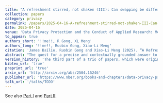 ```yaml
---
title: "A refreshment stirred, not shaken (III): Can swapping be differentially private?"
collection: papers
category: privacy
permalink: /papers/2025-04-16-A-refreshment-stirred-not-shaken-III-Can-swapping-be-differentially-private
date: 2025-04-16
venue: 'Data Privacy Protection and the Conduct of Applied Research: Methods, Approaches and Their Consequences'
to_appear: true
authors_short: '!!me!!, R Gong, XL Meng'
authors_long: '!!me!!, Ruobin Gong, Xiao-Li Meng'
citation: 'James Bailie, Ruobin Gong and Xiao-Li Meng (2025). “A Refreshment Stirred, Not Shaken (III): Can Swapping Be Differentially Private?” To appear in the edited NBER volume <i>Data Privacy Protection and the Conduct of Applied Research: Methods, Approaches and Their Consequences</i>. doi: <a href="https://doi.org/10.48550/arXiv.2504.15246" target="_blank">10.48550/arXiv.2504.15246</a>'
abstract: "The quest for a precise and contextually grounded answer to the question in the present paper's title resulted in this stirred-not-shaken triptych, a phrase that reflects our desire to deepen the theoretical basis, broaden the practical applicability, and reduce the misperception of differential privacy (DP)—all without shaking its core foundations. Indeed, given the existence of more than 200 formulations of DP (and counting), before even attempting to answer the titular question one must first precisely specify what it actually means to be DP. Motivated by this observation, a theoretical investigation into DP's fundamental essence resulted in Part I of this trio, which introduces a five-building-block system explicating the who, where, what, how and how much aspects of DP. Instantiating this system in the context of the United States Decennial Census, Part II then demonstrates the broader applicability and relevance of DP by comparing a swapping strategy like that used in 2010 with the TopDown Algorithm—a DP method adopted in the 2020 Census. This paper provides nontechnical summaries of the preceding two parts as well as new discussion—for example, on how greater awareness of the five building blocks can thwart privacy theatrics; how our results bridging traditional SDC and DP allow a data custodian to reap the benefits of both these fields; how invariants impact disclosure risk; and how removing the implicit reliance on aleatoric uncertainty could lead to new generalizations of DP."
version_history: 'The third part of a trio of papers, which were originally presented together as the working paper <a href="/papers/2023-05-04-Can-swapping-be-differentially-private-A-refreshment-stirred-not-shaken" target="_blank">Can Swapping be Differentially Private? A Refreshment Stirred, not Shaken</a>.'
bibtex_url: 'true'
preprint_url: 'true'
arxiv_url: 'http://arxiv.org/abs/2504.15246'
publisher_url: 'https://www.nber.org/books-and-chapters/data-privacy-protection-and-conduct-applied-research-methods-approaches-and-their-consequences/refreshment-stirred-not-shaken-iii-can-swapping-be-differentially-private'
talk_url: '/talks/TODO'
---
```


See also <a href="/papers/2025-01-01-A-refreshment-stirred-not-shaken-I-Five-building-blocks-of-differential-privacy" target="_blank">Part I</a> and <a href="/papers/2025-01-14-A-refreshment-stirred-not-shaken-II-Invariant-preserving-deployments-of-differential-privacy-for-the-US-Decennial-Census" target="_blank">Part II</a>.